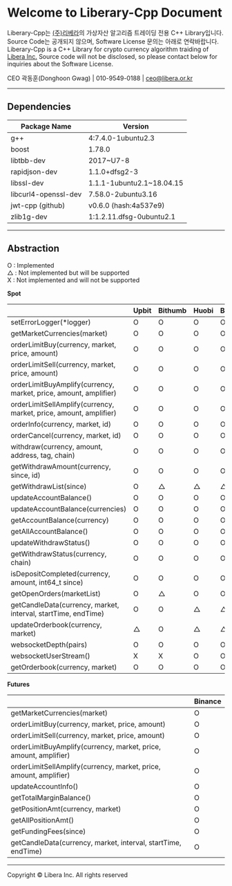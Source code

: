 # **Welcome to Liberary-Cpp Document**

Liberary-Cpp는 [(주)리베라](https://www.libera.or.kr)의 가상자산 알고리즘 트레이딩 전용 C++ Library입니다.
Source Code는 공개되지 않으며, Software License 문의는 아래로 연락바랍니다.  
Liberary-Cpp is a C++ Library for crypto currency algorithm traiding of [Libera Inc.](https://www.libera.or.kr)
Source code will not be disclosed, so please contact below for inquiries about the Software License.

CEO 곽동훈(Donghoon Gwag) | 010-9549-0188 | <ceo@libera.or.kr>

---

## **Dependencies**

|Package Name           |Version                  |
|-----------------------|-------------------------|
|g++                    |4:7.4.0-1ubuntu2.3       |
|boost                  |1.78.0                   |
|libtbb-dev             |2017~U7-8                |
|rapidjson-dev          |1.1.0+dfsg2-3            |
|libssl-dev             |1.1.1-1ubuntu2.1~18.04.15|
|libcurl4-openssl-dev   |7.58.0-2ubuntu3.16       |
|jwt-cpp (github)       |v0.6.0 (hash:4a537e9)    |
|zlib1g-dev             |1:1.2.11.dfsg-0ubuntu2.1 |

---

## **Abstraction**
O : Implemented  
△ : Not implemented but will be supported  
X : Not implemented and will not be supported  
  
**Spot**

|                                                                  | Upbit | Bithumb | Huobi | Binance | Okx |
|------------------------------------------------------------------|-------|---------|-------|---------|-----|
| setErrorLogger(*logger)                                          | O     | O       | O     | O       | O   |
| getMarketCurrencies(market)                                      | O     | O       | O     | O       | O   |
| orderLimitBuy(currency, market, price, amount)                   | O     | O       | O     | O       | O   |
| orderLimitSell(currency, market, price, amount)                  | O     | O       | O     | O       | O   |
| orderLimitBuyAmplify(currency, market, price, amount, amplifier) | O     | O       | O     | O       | O   |
| orderLimitSellAmplify(currency, market, price, amount, amplifier)| O     | O       | O     | O       | O   |
| orderInfo(currency, market, id)                                  | O     | O       | O     | O       | O   |
| orderCancel(currency, market, id)                                | O     | O       | O     | O       | O   |
| withdraw(currency, amount, address, tag, chain)                  | O     | O       | O     | O       | O   |
| getWithdrawAmount(currency, since, id)                           | O     | O       | O     | O       | O   |
| getWithdrawList(since)                                           | O     | △       | △     | △       | △   |
| updateAccountBalance()                                           | O     | O       | O     | O       | O   |
| updateAccountBalance(currencies)                                 | O     | O       | O     | O       | O   |
| getAccountBalance(currency)                                      | O     | O       | O     | O       | O   |
| getAllAccountBalance()                                           | O     | O       | O     | O       | O   |
| updateWithdrawStatus()                                           | O     | O       | O     | O       | O   |
| getWithdrawStatus(currency, chain)                               | O     | O       | O     | O       | O   |
| isDepositCompleted(currency, amount, int64_t since)              | O     | O       | O     | O       | O   |
| getOpenOrders(marketList)                                        | O     | △       | O     | O       | O   |
| getCandleData(currency, market, interval, startTime, endTime)    | O     | O       | △     | △       | △   |
| updateOrderbook(currency, market)                                | △     | O       | △     | △       | △   |
| websocketDepth(pairs)                                            | O     | O       | O     | O       | O   |
| websocketUserStream()                                            | X     | X       | O     | O       | △   |
| getOrderbook(currency, market)                                   | O     | O       | O     | O       | O   |

**Futures**

|                                                                  | Binance |
|------------------------------------------------------------------|---------|
| getMarketCurrencies(market)                                      | O       |
| orderLimitBuy(currency, market, price, amount)                   | O       |
| orderLimitSell(currency, market, price, amount)                  | O       |
| orderLimitBuyAmplify(currency, market, price, amount, amplifier) | O       |
| orderLimitSellAmplify(currency, market, price, amount, amplifier)| O       |
| updateAccountInfo()                                              | O       |
| getTotalMarginBalance()                                          | O       |
| getPositionAmt(currency, market)                                 | O       |
| getAllPositionAmt()                                              | O       |
| getFundingFees(since)                                            | O       |
| getCandleData(currency, market, interval, startTime, endTime)    | O       |

---

Copyright © Libera Inc. All rights reserved
